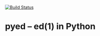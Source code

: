 [![Build Status](https://travis-ci.org/eumiro/pyed.svg?branch=githubbing)](https://travis-ci.org/eumiro/pyed)

# pyed – ed(1) in Python
